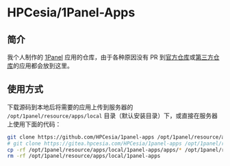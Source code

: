 # HPCesia/1Panel-Apps

## 简介

我个人制作的 [1Panel](https://github.com/1Panel-dev/1Panel) 应用的仓库，由于各种原因没有 PR 到[官方仓库](https://github.com/1Panel-dev/appstore)或[第三方仓库](https://github.com/okxlin/appstore)的应用都会放到这里。

## 使用方式

下载源码到本地后将需要的应用上传到服务器的 `/opt/1panel/resource/apps/local` 目录（默认安装目录）下，或直接在服务器上使用下面的代码：

```sh
git clone https://github.com/HPCesia/1panel-apps /opt/1panel/resource/apps/local/1panel-apps
# git clone https://gitea.hpcesia.com/HPCesia/1panel-apps /opt/1panel/resource/apps/local/1panel-apps # 自建 Gitea，中国大陆地区可用，不稳定
cp -rf /opt/1panel/resource/apps/local/1panel-apps/apps/* /opt/1panel/resource/apps/local/
rm -rf /opt/1panel/resource/apps/local/1panel-apps
```
